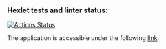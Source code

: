 ### Hexlet tests and linter status:
[![Actions Status](https://github.com/anorone/frontend-project-12/actions/workflows/hexlet-check.yml/badge.svg)](https://github.com/anorone/frontend-project-12/actions)

The application is accessible under the following [link](https://slack-n2rr.onrender.com/).
